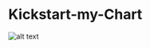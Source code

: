 # Kickstart-my-Chart
![alt text](https://github.com/tiffanyxchien/Kickstart-my-Chart/blob/master/kickstarter.png)

